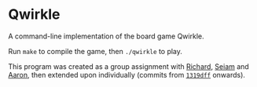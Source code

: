 # Qwirkle

A command-line implementation of the board game Qwirkle.

Run `make` to compile the game, then `./qwirkle` to play.

This program was created as a group assignment with [Richard](https://github.com/RichardForsey89), [Seiam](https://github.com/AhmadFarighi-s3842662)
and [Aaron](https://github.com/s3840619), then extended upon individually (commits from [`1319dff`](https://github.com/dmarmion/Qwirkle/commit/1319dff9effdd641b0180caa0a63edb103f6ec63) onwards).
